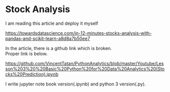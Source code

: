 # Stock Analysis

I am reading this article and deploy it myself

https://towardsdatascience.com/in-12-minutes-stocks-analysis-with-pandas-and-scikit-learn-a8d8a7b50ee7

In the article, there is a github link which is broken.  
Proper link is below.  

https://github.com/VincentTatan/PythonAnalytics/blob/master/Youtube/Lesson%203%20%20Basic%20Python%20for%20Data%20Analytics%20(Stocks%20Prediction).ipynb

I write jupyter note book version(.ipynb) and python 3 version(.py).
